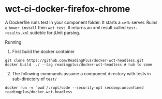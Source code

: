wct-ci-docker-firefox-chrome
===================================

A Dockerfile runs test in your component folder. 
It starts a `xvfb` server. Ruins a `bower install` then `wct test`. 
It returns an xml result called `test-results.xml` suiteble for jUnit parsing.

Running:

1. First build the docker container
```shell
git clone https://github.com/ReadingPlus/docker-wct-headless.git
docker build  ./ --tag readingplus/docker-wct-headless # hub to come
```
2. The following commands assume a component directory with tests in sub-directory of `test/`
```shell
docker run -v `pwd`/:/opt/code --security-opt seccomp:unconfined  readingplus/docker-wct-headless
```
